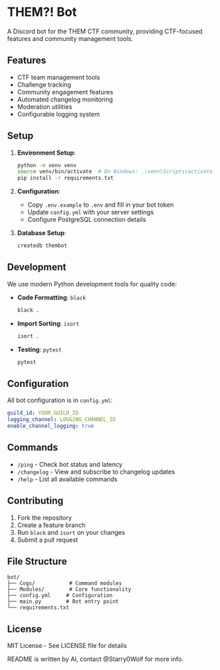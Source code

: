 # THEM?! Bot

A Discord bot for the THEM CTF community, providing CTF-focused features and community management tools.

## Features

- CTF team management tools
- Challenge tracking
- Community engagement features
- Automated changelog monitoring
- Moderation utilities
- Configurable logging system

## Setup

1. **Environment Setup**:
   ```bash
   python -m venv venv
   source venv/bin/activate  # On Windows: .\venv\Scripts\activate
   pip install -r requirements.txt
   ```

2. **Configuration**:
   - Copy `.env.example` to `.env` and fill in your bot token
   - Update `config.yml` with your server settings
   - Configure PostgreSQL connection details

3. **Database Setup**:
   ```bash
   createdb thembot
   ```

## Development

We use modern Python development tools for quality code:

- **Code Formatting**: `black`
  ```bash
  black .
  ```

- **Import Sorting**: `isort`
  ```bash
  isort .
  ```

- **Testing**: `pytest`
  ```bash
  pytest
  ```

## Configuration

All bot configuration is in `config.yml`:
```yaml
guild_id: YOUR_GUILD_ID
logging_channel: LOGGING_CHANNEL_ID
enable_channel_logging: true
```

## Commands

- `/ping` - Check bot status and latency
- `/changelog` - View and subscribe to changelog updates
- `/help` - List all available commands

## Contributing

1. Fork the repository
2. Create a feature branch
3. Run `black` and `isort` on your changes
4. Submit a pull request

## File Structure

```
bot/
├── Cogs/           # Command modules
├── Modules/        # Core functionality
├── config.yml     # Configuration
├── main.py        # Bot entry point
└── requirements.txt
```

## License

MIT License - See LICENSE file for details

README is written by AI, contact @Starry0Wolf for more info.